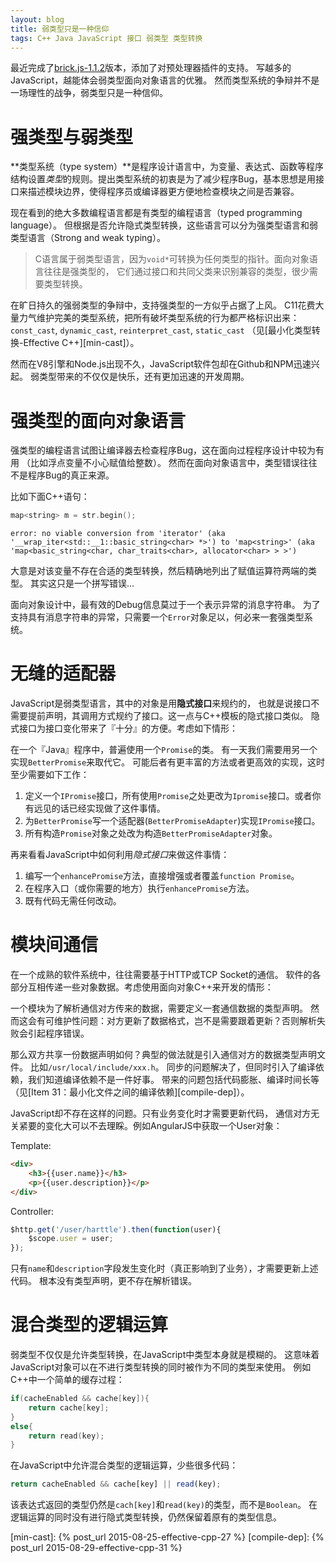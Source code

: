 ```yaml
---
layout: blog
title: 弱类型只是一种信仰
tags: C++ Java JavaScript 接口 弱类型 类型转换
---
```


最近完成了[brick.js-1.1.2][brk]版本，添加了对预处理器插件的支持。
写越多的JavaScript，越能体会弱类型面向对象语言的优雅。
然而类型系统的争辩并不是一场理性的战争，弱类型只是一种信仰。

# 强类型与弱类型

**类型系统（type system）**是程序设计语言中，为变量、表达式、函数等程序结构设置*类型*的规则。提出类型系统的初衷是为了减少程序Bug，基本思想是用接口来描述模块边界，使得程序员或编译器更方便地检查模块之间是否兼容。

现在看到的绝大多数编程语言都是有类型的编程语言（typed programming language）。
但根据是否允许隐式类型转换，这些语言可以分为强类型语言和弱类型语言（Strong and weak typing）。

> C语言属于弱类型语言，因为`void*`可转换为任何类型的指针。面向对象语言往往是强类型的，
> 它们通过接口和共同父类来识别兼容的类型，很少需要类型转换。

在旷日持久的强弱类型的争辩中，支持强类型的一方似乎占据了上风。
C11花费大量力气维护完美的类型系统，把所有破坏类型系统的行为都严格标识出来：
`const_cast`, `dynamic_cast`, `reinterpret_cast`, `static_cast`
（见[最小化类型转换-Effective C++][min-cast]）。

然而在V8引擎和Node.js出现不久，JavaScript软件包却在Github和NPM迅速兴起。
弱类型带来的不仅仅是快乐，还有更加迅速的开发周期。

<!--more-->

# 强类型的面向对象语言

强类型的编程语言试图让编译器去检查程序Bug，这在面向过程程序设计中较为有用
（比如浮点变量不小心赋值给整数）。
然而在面向对象语言中，类型错误往往不是程序Bug的真正来源。

比如下面C++语句：

```cpp
map<string> m = str.begin();
```

```
error: no viable conversion from 'iterator' (aka '__wrap_iter<std::__1::basic_string<char> *>') to 'map<string>' (aka 'map<basic_string<char, char_traits<char>, allocator<char> > >')
```

大意是对该变量不存在合适的类型转换，然后精确地列出了赋值运算符两端的类型。
其实这只是一个拼写错误...

面向对象设计中，最有效的Debug信息莫过于一个表示异常的消息字符串。
为了支持具有消息字符串的异常，只需要一个`Error`对象足以，何必来一套强类型系统。

# 无缝的适配器

JavaScript是弱类型语言，其中的对象是用**隐式接口**来规约的，
也就是说接口不需要提前声明，其调用方式规约了接口。这一点与C++模板的隐式接口类似。
隐式接口为接口变化带来了『十分』的方便。考虑如下情形：

在一个『Java』程序中，普遍使用一个`Promise`的类。
有一天我们需要用另一个实现`BetterPromise`来取代它。
可能后者有更丰富的方法或者更高效的实现，这时至少需要如下工作：

1. 定义一个`IPromise`接口，所有使用`Promise`之处更改为`Ipromise`接口。或者你有远见的话已经实现做了这件事情。
2. 为`BetterPromise`写一个适配器(`BetterPromiseAdapter`)实现`IPromise`接口。
3. 所有构造`Promise`对象之处改为构造`BetterPromiseAdapter`对象。

再来看看JavaScript中如何利用*隐式接口*来做这件事情：

1. 编写一个`enhancePromise`方法，直接增强或者覆盖`function Promise`。
2. 在程序入口（或你需要的地方）执行`enhancePromise`方法。
3. 既有代码无需任何改动。

# 模块间通信

在一个成熟的软件系统中，往往需要基于HTTP或TCP Socket的通信。
软件的各部分互相传递一些对象数据。考虑使用面向对象C++来开发的情形：

一个模块为了解析通信对方传来的数据，需要定义一套通信数据的类型声明。
然而这会有可维护性问题：对方更新了数据格式，岂不是需要跟着更新？否则解析失败会引起程序错误。

那么双方共享一份数据声明如何？典型的做法就是引入通信对方的数据类型声明文件。
比如`/usr/local/include/xxx.h`。
同步的问题解决了，但同时引入了编译依赖，我们知道编译依赖不是一件好事。
带来的问题包括代码膨胀、编译时间长等（见[Item 31：最小化文件之间的编译依赖][compile-dep]）。

JavaScript却不存在这样的问题。只有业务变化时才需要更新代码，
通信对方无关紧要的变化大可以不去理睬。例如AngularJS中获取一个User对象：

Template:

```html
<div>
    <h3>{{user.name}}</h3>
    <p>{{user.description}}</p>
</div>
```

Controller:

```javascript
$http.get('/user/harttle').then(function(user){
    $scope.user = user;
});
```

只有`name`和`description`字段发生变化时（真正影响到了业务），才需要更新上述代码。
根本没有类型声明，更不存在解析错误。

# 混合类型的逻辑运算

弱类型不仅仅是允许类型转换，在JavaScript中类型本身就是模糊的。
这意味着JavaScript对象可以在不进行类型转换的同时被作为不同的类型来使用。
例如C++中一个简单的缓存过程：

```cpp
if(cacheEnabled && cache[key]){
    return cache[key];
}
else{
    return read(key);
}
```

在JavaScript中允许混合类型的逻辑运算，少些很多代码：

```javascript
return cacheEnabled && cache[key] || read(key);
```

该表达式返回的类型仍然是`cach[key]`和`read(key)`的类型，而不是`Boolean`。
在逻辑运算的同时没有进行隐式类型转换，仍然保留着原有的类型信息。

[brk]: https://github.com/brick-js/brick.js
[type-sys]: https://en.wikipedia.org/wiki/Type_system
[min-cast]: {% post_url 2015-08-25-effective-cpp-27 %}
[compile-dep]: {% post_url 2015-08-29-effective-cpp-31 %}
